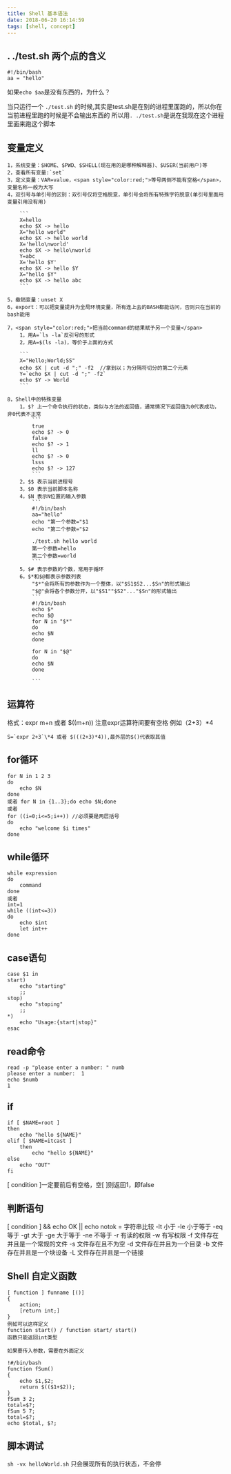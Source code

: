 ```yaml
---
title: Shell 基本语法
date: 2018-06-20 16:14:59
tags: [shell, concept]
---
```


## . ./test.sh 两个点的含义
```
#!/bin/bash
aa = "hello"
```
如果`echo $aa`是没有东西的，为什么？

当只运行一个	`./test.sh` 的时候,其实是test.sh是在别的进程里面跑的，所以你在当前进程里跑的时候是不会输出东西的
所以用`. ./test.sh`是说在我现在这个进程里面来跑这个脚本

## 变量定义

	1，系统变量：$HOME、$PWD、$SHELL(现在用的是哪种解释器)、$USER(当前用户)等
	2，查看所有变量:`set`
	3，定义变量：VAR=value，<span style="color:red;">等号两侧不能有空格</span>，变量名称一般为大写 
	4，双引号与单引号的区别：双引号仅将空格脱意，单引号会将所有特殊字符脱意(单引号里面用变量引用没有用) 

		```
		X=hello
		echo $X -> hello
		X="hello world"
		echo $X -> hello world
		X='hello\nworld'
		echo $X -> hello\nworld
		Y=abc
		X='hello $Y'
		echo $X -> hello $Y
		X="hello $Y"
		echo $X -> hello abc
		```

	5，撤销变量：unset X
	6，export：可以把变量提升为全局环境变量，所有连上去的BASH都能访问，否则只在当前的bash能用

	7，<span style="color:red;">把当前command的结果赋予另一个变量</span>
		1，用A=`ls -la`反引号的形式
		2，用A=$(ls -la)，等价于上面的方式

		```
		X="Hello;World;SS"
		echo $X | cut -d ";" -f2  //拿到以；为分隔符切分的第二个元素
		Y=`echo $X | cut -d ";" -f2`
		echo $Y -> World
		```

	8，Shell中的特殊变量
		1，$? 上一个命令执行的状态，类似与方法的返回值，通常情况下返回值为0代表成功，非0代表不正常
			```
			true
			echo $? -> 0
			false
			echo $? -> 1
			ll
			echo $? -> 0
			lsss
			echo $? -> 127
			```
		2，$$ 表示当前进程号
		3，$0 表示当前脚本名称
		4，$N 表示N位置的输入参数
			```
			#!/bin/bash
			aa="hello"
			echo "第一个参数="$1
			echo "第二个参数="$2

			./test.sh hello world
			第一个参数=hello
			第二个参数=world
			```
		5，$# 表示参数的个数，常用于循环
		6，$*和$@都表示参数列表
			"$*"会将所有的参数作为一个整体，以"$S1$S2...$Sn"的形式输出
			"$@"会将各个参数分开，以"$S1""$S2"..."$Sn"的形式输出
			```
			#!/bin/bash
			echo $*
			echo $@
			for N in "$*"
			do
			echo $N
			done

			for N in "$@"
			do
			echo $N
			done

			```

## 运算符
格式：expr m+n 或者 $((m+n)) 注意expr运算符间要有空格
例如（2+3）*4
```
S=`expr 2+3`\*4 或者 $(((2+3)*4)),最外层的$()代表取其值
```

## for循环
```
for N in 1 2 3
do
	echo $N
done
或者 for N in {1..3};do echo $N;done
或者
for ((i=0;i<=5;i++)) //必须要是两层括号
do
	echo "welcome $i times"
done
```

## while循环
```
while expression
do 
	command
done
或者
int=1
while ((int<=3))
do
	echo $int
	let int++
done
```

## case语句
```
case $1 in
start)
	echo "starting"
	;;
stop)
	echo "stoping"
	;;
*)
	echo "Usage:{start|stop}"
esac
```

## read命令
```
read -p "please enter a number: " numb
please enter a number:  1
echo $numb
1
```

## if
```
if [ $NAME=root ]
then
	echo "hello ${NAME}"
elif [ $NAME=itcast ]
	then
		echo "hello ${NAME}"
else
	echo "OUT"
fi
```
[ condition ]一定要前后有空格，空[  ]则返回1，即false

## 判断语句
[ condition ] && echo OK || echo notok
= 字符串比较
-lt 小于
-le 小于等于
-eq 等于
-gt 大于
-ge 大于等于
-ne 不等于
-r 	有读的权限
-w 	有写权限
-f 	文件存在并且是一个常规的文件
-s 	文件存在且不为空
-d 	文件存在并且为一个目录
-b 	文件存在并且是一个块设备
-L 	文件存在并且是一个链接

## Shell 自定义函数
```
[ function ] funname [()]
{
	action;
	[return int;]
}
例如可以这样定义
function start() / function start/ start()
函数只能返回int类型

如果要传入参数，需要在外面定义

!#/bin/bash
function fSum()
{
	echo $1,$2;
	return $(($1+$2));
}
fSum 3 2;
total=$?;
fSum 5 7;
total=$?;
echo $total, $?;
```
## 脚本调试
`sh -vx helloWorld.sh` 只会展现所有的执行状态，不会停